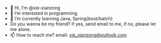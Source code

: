 - 👋 Hi, I’m @xie-xianzong
- 👀 I’m interested in programming
- 🌱 I’m currently learning Java, Spring(boot/batch)
- Do you wanna be my friend? if yes, send email to me, if no, please let me alone.
- 📫 How to reach me?  email: xie_xianzong@outlook.com
  
